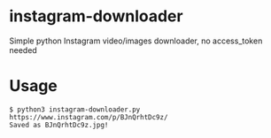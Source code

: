# instagram-downloader
Simple python Instagram video/images downloader, no access_token needed

# Usage
```
$ python3 instagram-downloader.py https://www.instagram.com/p/BJnQrhtDc9z/
Saved as BJnQrhtDc9z.jpg!
```
